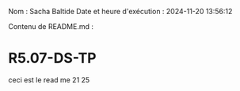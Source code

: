 Nom : Sacha Baltide
Date et heure d'exécution : 2024-11-20 13:56:12

Contenu de README.md :
# R5.07-DS-TP

ceci est le read me
21 25
